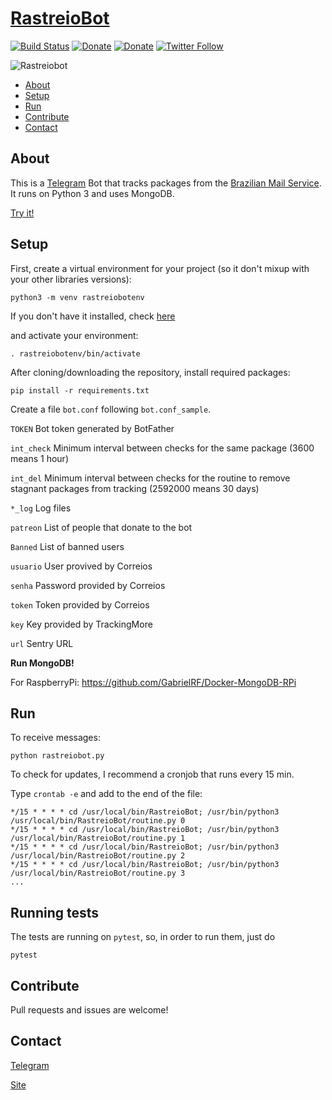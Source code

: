 # [RastreioBot](http://telegram.me/RastreioBot)

[![Build Status](https://travis-ci.org/GabrielRF/RastreioBot.svg?branch=master)](https://travis-ci.org/GabrielRF/RastreioBot)
[![Donate](https://img.shields.io/static/v1?label=Assine&message=PicPay&color=green)](https://grf.xyz/assine)
[![Donate](https://img.shields.io/static/v1?label=Colabore&message=PicPay&color=brightgreen)](https://grf.xyz/picpay)
[![Twitter Follow](https://img.shields.io/twitter/follow/espadrine.svg?style=social&label=Follow)](https://twitter.com/gabrf)

![Rastreiobot](https://github.com/GabrielRF/RastreioBot/blob/master/rastreiobot.png?raw=true)

* [About](#about)
* [Setup](#setup)
* [Run](#run)
* [Contribute](#contribute)
* [Contact](#contact)

## About

This is a [Telegram](http://telegram.org) Bot that tracks packages from the [Brazilian Mail Service](https://www.correios.com.br/). It runs on Python 3 and uses MongoDB.

[Try it!](http://telegram.me/RastreioBot)

## Setup

First, create a virtual environment for your project (so it don't mixup with your other libraries versions):

```
python3 -m venv rastreiobotenv
```

If you don't have it installed, check [here](https://docs.python.org/3/library/venv.html)

and activate your environment:

```
. rastreiobotenv/bin/activate
```

After cloning/downloading the repository, install required packages:

```
pip install -r requirements.txt
```

Create a file `bot.conf` following `bot.conf_sample`.

`TOKEN` Bot token generated by BotFather

`int_check` Minimum interval between checks for the same package (3600 means 1 hour)

`int_del` Minimum interval between checks for the routine to remove stagnant packages from tracking (2592000 means 30 days)

`*_log` Log files

`patreon` List of people that donate to the bot

`Banned` List of banned users

`usuario` User provived by Correios

`senha` Password provided by Correios

`token` Token provided by Correios

`key` Key provided by TrackingMore

`url` Sentry URL


__Run MongoDB!__

For RaspberryPi: https://github.com/GabrielRF/Docker-MongoDB-RPi

## Run

To receive messages:

```
python rastreiobot.py
```

To check for updates, I recommend a cronjob that runs every 15 min.

Type `crontab -e` and add to the end of the file:

```
*/15 * * * * cd /usr/local/bin/RastreioBot; /usr/bin/python3 /usr/local/bin/RastreioBot/routine.py 0
*/15 * * * * cd /usr/local/bin/RastreioBot; /usr/bin/python3 /usr/local/bin/RastreioBot/routine.py 1
*/15 * * * * cd /usr/local/bin/RastreioBot; /usr/bin/python3 /usr/local/bin/RastreioBot/routine.py 2
*/15 * * * * cd /usr/local/bin/RastreioBot; /usr/bin/python3 /usr/local/bin/RastreioBot/routine.py 3
...
```

## Running tests

The tests are running on `pytest`, so, in order to run them, just do

```
pytest
```

## Contribute

Pull requests and issues are welcome!

## Contact

[Telegram](http://telegram.me/GabrielRF)

[Site](http://www.gabrf.com)
